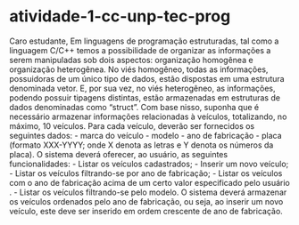# atividade-1-cc-unp-tec-prog

Caro estudante,  Em linguagens de programação estruturadas, tal como a linguagem C/C++ temos a possibilidade de organizar as informações a serem manipuladas sob dois aspectos: organização homogênea e organização heterogênea. No viés homogêneo, todas as informações, possuidoras de um único tipo de dados, estão dispostas em uma estrutura denominada vetor. E, por sua vez, no viés heterogêneo, as informações, podendo possuir tipagens distintas, estão armazenadas em estruturas de dados denominadas como “struct”.  Com base nisso, suponha que é necessário armazenar informações relacionadas à veículos, totalizando, no máximo, 10 veículos. Para cada veículo, deverão ser fornecidos os seguintes dados:  - marca do veículo  - modelo - ano de fabricação  - placa (formato XXX-YYYY; onde X denota as letras e Y denota os números da placa).  O sistema deverá oferecer, ao usuário, as seguintes funcionalidades:  - Listar os veículos cadastrados;  - Inserir um novo veículo;  - Listar os veículos filtrando-se por ano de fabricação;  - Listar os veículos com o ano de fabricação acima de um certo valor especificado pelo usuário  . - Listar os veículos filtrando-se pelo modelo.  O sistema deverá armazenar os veículos ordenados pelo ano de fabricação, ou seja, ao inserir um novo veículo, este deve ser inserido em ordem crescente de ano de fabricação.
